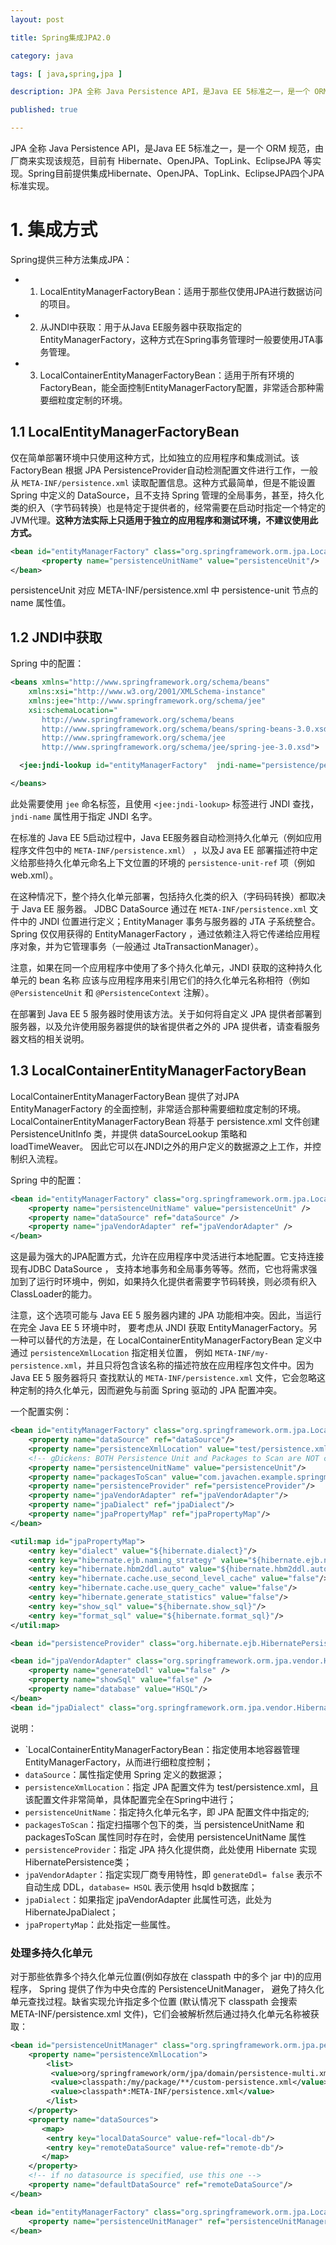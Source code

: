 ```yaml
---
layout: post

title: Spring集成JPA2.0

category: java

tags: [ java,spring,jpa ]

description: JPA 全称 Java Persistence API，是Java EE 5标准之一，是一个 ORM 规范，由厂商来实现该规范。本文主要记录 Spring 框架中集成 JPA 的过程

published: true

---
```


JPA 全称 Java Persistence API，是Java EE 5标准之一，是一个 ORM 规范，由厂商来实现该规范，目前有 Hibernate、OpenJPA、TopLink、EclipseJPA 等实现。Spring目前提供集成Hibernate、OpenJPA、TopLink、EclipseJPA四个JPA标准实现。

# 1. 集成方式

Spring提供三种方法集成JPA：

- 1. LocalEntityManagerFactoryBean：适用于那些仅使用JPA进行数据访问的项目。
- 2. 从JNDI中获取：用于从Java EE服务器中获取指定的EntityManagerFactory，这种方式在Spring事务管理时一般要使用JTA事务管理。
- 3. LocalContainerEntityManagerFactoryBean：适用于所有环境的FactoryBean，能全面控制EntityManagerFactory配置，非常适合那种需要细粒度定制的环境。

## 1.1 LocalEntityManagerFactoryBean

仅在简单部署环境中只使用这种方式，比如独立的应用程序和集成测试。该 FactoryBean 根据 JPA PersistenceProvider自动检测配置文件进行工作，一般从 `META-INF/persistence.xml` 读取配置信息。这种方式最简单，但是不能设置 Spring 中定义的 DataSource，且不支持 Spring 管理的全局事务，甚至，持久化类的织入（字节码转换）也是特定于提供者的，经常需要在启动时指定一个特定的JVM代理。**这种方法实际上只适用于独立的应用程序和测试环境，不建议使用此方式。**

~~~xml
<bean id="entityManagerFactory" class="org.springframework.orm.jpa.LocalEntityManagerFactoryBean">
       <property name="persistenceUnitName" value="persistenceUnit"/>
</bean>
~~~

persistenceUnit 对应 META-INF/persistence.xml 中 persistence-unit 节点的 name 属性值。


## 1.2 JNDI中获取

Spring 中的配置：

~~~xml
<beans xmlns="http://www.springframework.org/schema/beans"
    xmlns:xsi="http://www.w3.org/2001/XMLSchema-instance"
    xmlns:jee="http://www.springframework.org/schema/jee"
    xsi:schemaLocation="
       http://www.springframework.org/schema/beans
       http://www.springframework.org/schema/beans/spring-beans-3.0.xsd
       http://www.springframework.org/schema/jee
       http://www.springframework.org/schema/jee/spring-jee-3.0.xsd">

  <jee:jndi-lookup id="entityManagerFactory"  jndi-name="persistence/persistenceUnit"/>

</beans>
~~~

此处需要使用 `jee` 命名标签，且使用 `<jee:jndi-lookup>` 标签进行 JNDI 查找，`jndi-name` 属性用于指定 JNDI 名字。

在标准的 Java EE 5启动过程中，Java EE服务器自动检测持久化单元（例如应用程序文件包中的 `META-INF/persistence.xml`） ，以及J ava EE 部署描述符中定义给那些持久化单元命名上下文位置的环境的 `persistence-unit-ref` 项（例如 web.xml）。

在这种情况下，整个持久化单元部署，包括持久化类的织入（字码码转换）都取决于 Java EE 服务器。 JDBC DataSource 通过在 `META-INF/persistence.xml` 文件中的 JNDI 位置进行定义；EntityManager 事务与服务器的 JTA 子系统整合。Spring 仅仅用获得的  EntityManagerFactory ，通过依赖注入将它传递给应用程序对象，并为它管理事务（一般通过 JtaTransactionManager）。

注意，如果在同一个应用程序中使用了多个持久化单元，JNDI 获取的这种持久化单元的 bean 名称 应该与应用程序用来引用它们的持久化单元名称相符（例如 `@PersistenceUnit` 和 `@PersistenceContext` 注解）。

在部署到 Java EE 5 服务器时使用该方法。关于如何将自定义 JPA 提供者部署到服务器，以及允许使用服务器提供的缺省提供者之外的 JPA 提供者，请查看服务器文档的相关说明。

## 1.3 LocalContainerEntityManagerFactoryBean

LocalContainerEntityManagerFactoryBean 提供了对JPA EntityManagerFactory 的全面控制，非常适合那种需要细粒度定制的环境。LocalContainerEntityManagerFactoryBean 将基于 persistence.xml 文件创建 PersistenceUnitInfo 类，并提供 dataSourceLookup 策略和 loadTimeWeaver。 因此它可以在JNDI之外的用户定义的数据源之上工作，并控制织入流程。

Spring 中的配置：

~~~xml
<bean id="entityManagerFactory" class="org.springframework.orm.jpa.LocalContainerEntityManagerFactoryBean">
	<property name="persistenceUnitName" value="persistenceUnit" />
	<property name="dataSource" ref="dataSource" />
	<property name="jpaVendorAdapter" ref="jpaVendorAdapter" />
</bean>
~~~

这是最为强大的JPA配置方式，允许在应用程序中灵活进行本地配置。它支持连接现有JDBC DataSource ， 支持本地事务和全局事务等等。然而，它也将需求强加到了运行时环境中，例如，如果持久化提供者需要字节码转换，则必须有织入ClassLoader的能力。

注意，这个选项可能与 Java EE 5 服务器内建的 JPA 功能相冲突。因此，当运行在完全 Java EE 5 环境中时， 要考虑从 JNDI 获取 EntityManagerFactory。另一种可以替代的方法是，在 LocalContainerEntityManagerFactoryBean 定义中通过 `persistenceXmlLocation` 指定相关位置， 例如 `META-INF/my-persistence.xml`，并且只将包含该名称的描述符放在应用程序包文件中。因为 Java EE 5 服务器将只 查找默认的 `META-INF/persistence.xml` 文件，它会忽略这种定制的持久化单元，因而避免与前面 Spring 驱动的 JPA 配置冲突。

一个配置实例：

~~~xml
<bean id="entityManagerFactory" class="org.springframework.orm.jpa.LocalContainerEntityManagerFactoryBean">
	<property name="dataSource" ref="dataSource"/>
	<property name="persistenceXmlLocation" value="test/persistence.xml"/>
	<!-- gDickens: BOTH Persistence Unit and Packages to Scan are NOT compatible, persistenceUnit will win -->
	<property name="persistenceUnitName" value="persistenceUnit"/>
	<property name="packagesToScan" value="com.javachen.example.springmvc"/>
	<property name="persistenceProvider" ref="persistenceProvider"/>
	<property name="jpaVendorAdapter" ref="jpaVendorAdapter"/>
	<property name="jpaDialect" ref="jpaDialect"/>
	<property name="jpaPropertyMap" ref="jpaPropertyMap"/>
</bean>

<util:map id="jpaPropertyMap">
	<entry key="dialect" value="${hibernate.dialect}"/>
	<entry key="hibernate.ejb.naming_strategy" value="${hibernate.ejb.naming_strategy}"/>
	<entry key="hibernate.hbm2ddl.auto" value="${hibernate.hbm2ddl.auto}"/>
	<entry key="hibernate.cache.use_second_level_cache" value="false"/>
	<entry key="hibernate.cache.use_query_cache" value="false"/>
	<entry key="hibernate.generate_statistics" value="false"/>
	<entry key="show_sql" value="${hibernate.show_sql}"/>
	<entry key="format_sql" value="${hibernate.format_sql}"/>
</util:map>

<bean id="persistenceProvider" class="org.hibernate.ejb.HibernatePersistence"/>

<bean id="jpaVendorAdapter" class="org.springframework.orm.jpa.vendor.HibernateJpaVendorAdapter">
	<property name="generateDdl" value="false" />
	<property name="showSql" value="false" />
	<property name="database" value="HSQL"/>
</bean>
<bean id="jpaDialect" class="org.springframework.orm.jpa.vendor.HibernateJpaDialect"/>
~~~

说明：

 - `LocalContainerEntityManagerFactoryBean：指定使用本地容器管理 EntityManagerFactory，从而进行细粒度控制；
 - `dataSource`：属性指定使用 Spring 定义的数据源；
 - `persistenceXmlLocation`：指定 JPA 配置文件为 test/persistence.xml，且该配置文件非常简单，具体配置完全在Spring中进行；
 - `persistenceUnitName`：指定持久化单元名字，即 JPA 配置文件中指定的;
 - `packagesToScan`：指定扫描哪个包下的类，当 persistenceUnitName 和 packagesToScan 属性同时存在时，会使用 persistenceUnitName 属性
 - `persistenceProvider`：指定 JPA 持久化提供商，此处使用 Hibernate 实现 HibernatePersistence类；
 - `jpaVendorAdapter`：指定实现厂商专用特性，即 `generateDdl= false` 表示不自动生成 DDL，`database= HSQL` 表示使用 hsqld b数据库；
 - `jpaDialect`：如果指定 jpaVendorAdapter 此属性可选，此处为 HibernateJpaDialect；
 - `jpaPropertyMap`：此处指定一些属性。

### 处理多持久化单元

对于那些依靠多个持久化单元位置(例如存放在 classpath 中的多个 jar 中)的应用程序， Spring 提供了作为中央仓库的 PersistenceUnitManager， 避免了持久化单元查找过程。缺省实现允许指定多个位置 (默认情况下 classpath 会搜索 META-INF/persistence.xml 文件)，它们会被解析然后通过持久化单元名称被获取：

~~~xml
<bean id="persistenceUnitManager" class="org.springframework.orm.jpa.persistenceunit.DefaultPersistenceUnitManager">
	<property name="persistenceXmlLocation">
	    <list>
	     <value>org/springframework/orm/jpa/domain/persistence-multi.xml</value>
	     <value>classpath:/my/package/**/custom-persistence.xml</value>
	     <value>classpath*:META-INF/persistence.xml</value>
	    </list>
	</property>
	<property name="dataSources">
	   <map>
	    <entry key="localDataSource" value-ref="local-db"/>
	    <entry key="remoteDataSource" value-ref="remote-db"/>
	   </map>
	</property>
	<!-- if no datasource is specified, use this one -->
	<property name="defaultDataSource" ref="remoteDataSource"/>
</bean>

<bean id="entityManagerFactory" class="org.springframework.orm.jpa.LocalContainerEntityManagerFactoryBean">
	<property name="persistenceUnitManager" ref="persistenceUnitManager"/>
</bean>
~~~
